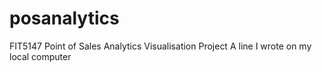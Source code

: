 # posanalytics
FIT5147 Point of Sales Analytics Visualisation Project
A line I wrote on my local computer
